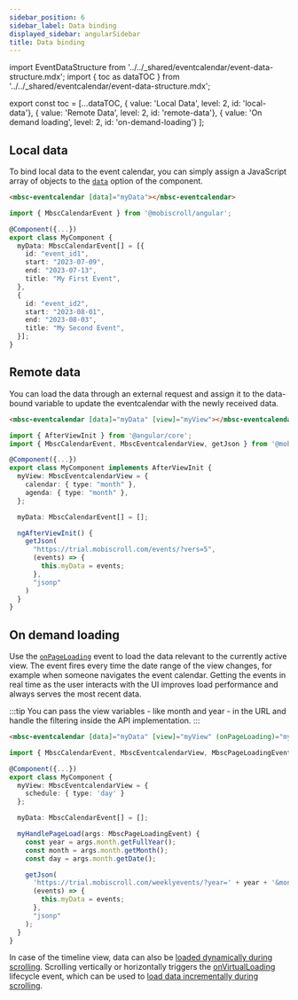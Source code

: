 ```yaml
---
sidebar_position: 6
sidebar_label: Data binding
displayed_sidebar: angularSidebar
title: Data binding
---
```


import EventDataStructure from '../../_shared/eventcalendar/event-data-structure.mdx';
import { toc as dataTOC } from '../../_shared/eventcalendar/event-data-structure.mdx';

export const toc = [...dataTOC,
 { value: 'Local Data', level: 2, id: 'local-data'},
 { value: 'Remote Data', level: 2, id: 'remote-data'},
 { value: 'On demand loading', level: 2, id: 'on-demand-loading'}
];

<EventDataStructure />

<h2 id="local-data">Local data</h2>

To bind local data to the event calendar, you can simply assign a JavaScript array of objects to the [`data`](api#opt-data) option of the component.

```html
<mbsc-eventcalendar [data]="myData"></mbsc-eventcalendar>
```

```ts
import { MbscCalendarEvent } from '@mobiscroll/angular';

@Component({...})
export class MyComponent {
  myData: MbscCalendarEvent[] = [{
    id: "event_id1",
    start: "2023-07-09",
    end: "2023-07-13",
    title: "My First Event",
  },
  {
    id: "event_id2",
    start: "2023-08-01",
    end: "2023-08-03",
    title: "My Second Event",
  }];
}
```

<h2 id="remote-data">Remote data</h2>

You can load the data through an external request and assign it to the data-bound variable to update the eventcalendar with the newly received data.

```html
<mbsc-eventcalendar [data]="myData" [view]="myView"></mbsc-eventcalendar>
```

```ts
import { AfterViewInit } from '@angular/core';
import { MbscCalendarEvent, MbscEventcalendarView, getJson } from '@mobiscroll/angular';

@Component({...})
export class MyComponent implements AfterViewInit {
  myView: MbscEventcalendarView = {
    calendar: { type: "month" },
    agenda: { type: "month" },
  };

  myData: MbscCalendarEvent[] = [];

  ngAfterViewInit() {
    getJson(
      "https://trial.mobiscroll.com/events/?vers=5",
      (events) => {
        this.myData = events;
      },
      "jsonp"
    )
  }
}
```

<h2 id="on-demand-loading">On demand loading</h2>

Use the [`onPageLoading`](api#event-onPageLoading) event to load the data relevant to the currently active view. The event fires every time the date range of the view changes, for example when someone navigates the event calendar. Getting the events in real time as the user interacts with the UI improves load performance and always serves the most recent data.

:::tip
You can pass the view variables - like month and year - in the URL and handle the filtering inside the API implementation.
:::

```html
<mbsc-eventcalendar [data]="myData" [view]="myView" (onPageLoading)="myHandlePageLoad($event)"></mbsc-eventcalendar>
```

```ts
import { MbscCalendarEvent, MbscEventcalendarView, MbscPageLoadingEvent, getJson } from '@mobiscroll/angular';

@Component({...})
export class MyComponent {
  myView: MbscEventcalendarView = {
    schedule: { type: 'day' }
  };

  myData: MbscCalendarEvent[] = [];

  myHandlePageLoad(args: MbscPageLoadingEvent) {
    const year = args.month.getFullYear();
    const month = args.month.getMonth();
    const day = args.month.getDate();

    getJson(
      'https://trial.mobiscroll.com/weeklyevents/?year=' + year + '&month=' + month + '&day=' + day,
      (events) => {
        this.myData = events;
      },
      "jsonp"
    );
  }
}
```

In case of the timeline view, data can also be [loaded dynamically during scrolling](timeline#load-data-on-scroll). Scrolling vertically or horizontally triggers the [onVirtualLoading](#event-onVirtualLoading) lifecycle event, which can be used to [load data incrementally during scrolling](https://demo.mobiscroll.com/timeline/load-resources-on-scroll).
